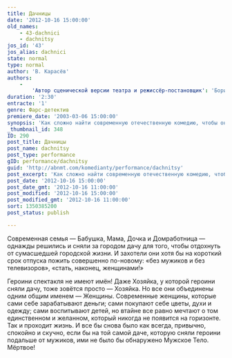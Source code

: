 ```yaml
---
title: Дачницы
date: '2012-10-16 15:00:00'
old_names:
    - 43-dachnici
    - dachnitsy
jos_id: '43'
jos_alias: dachnici
state: normal
type: normal
author: 'В. Карасёв'
authors:
    -
        'Автор сценической версии театра и режиссёр-постановщик': 'Борис Войцеховский'
duration: '2:30'
entracte: '1'
genre: Фарс-детектив
premiere_date: '2003-03-06 15:00:00'
synopsis: 'Как сложно найти современную отечественную комедию, чтобы она не была пошлой, и чтобы было смешно… Можно сказать, что легкий, с изяществом перелетающий от шутки к шутке диалог играется без претензий на многозначительность. Публика отдыхает душой, реагирует адекватно, радуясь истории с чудесными метаморфозами, которых так не хватает в жизни.'
_thumbnail_id: 348
ID: 290
post_title: Дачницы
post_name: dachnitsy
post_type: performance
gID: performance/dachnitsy
guid: 'http://abnmt.com/komedianty/performance/dachnitsy'
post_excerpt: 'Как сложно найти современную отечественную комедию, чтобы она не была пошлой, и чтобы было смешно… Можно сказать, что легкий, с изяществом перелетающий от шутки к шутке диалог играется без претензий на многозначительность. Публика отдыхает душой, реагирует адекватно, радуясь истории с чудесными метаморфозами, которых так не хватает в жизни.'
post_date: '2012-10-16 15:00:00'
post_date_gmt: '2012-10-16 11:00:00'
post_modified: '2012-10-16 15:00:00'
post_modified_gmt: '2012-10-16 11:00:00'
sort: 1350385200
post_status: publish

---
```


Современная семья — Бабушка, Мама, Дочка и Домработница — однажды решились и сняли за городом дачу для того, чтобы отдохнуть от сумасшедшей городской жизни. И захотели они хотя бы на короткий срок отпуска пожить совершенно по-новому: «без мужиков и без телевизоров», «стать, наконец, женщинами!»


Героини спектакля не имеют имён! Даже Хозяйка, у которой героини сняли дачу, тоже зовётся просто — Хозяйка. Но все они объединены одним общим именем — Женщины. Современные женщины, которые сами себе зарабатывают деньги; сами покупают себе цветы, духи и одежду; сами воспитывают детей, но втайне все равно мечтают о том единственном и желанном, который никогда не появится на горизонте. Так и проходит жизнь. И все бы снова было как всегда, привычно, спокойно и скучно, если бы на той самой даче, которую сняли героини подальше от мужиков, ими не было бы обнаружено Мужское Тело. Мёртвое!